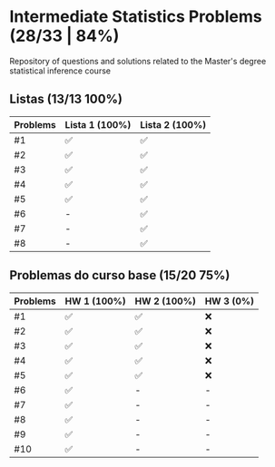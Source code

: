 # Intermediate Statistics Problems (28/33 | 84%)
Repository of questions and solutions related to the Master's degree statistical inference course

## Listas (13/13 100%)
Problems | Lista 1 (100%) | Lista 2 (100%)
----|----|-----
#1 | ✅ | ✅
#2 | ✅ | ✅
#3 | ✅ | ✅
#4 | ✅ | ✅
#5 | ✅ | ✅
#6 | -  | ✅
#7 | -  | ✅
#8 | -  | ✅

## Problemas do curso base (15/20 75%)
Problems | HW 1 (100%) | HW 2 (100%) | HW 3 (0%)
----|----|----|----
#1  | ✅ | ✅ | ❌
#2  | ✅ | ✅ | ❌
#3  | ✅ | ✅ | ❌
#4  | ✅ | ✅ | ❌
#5  | ✅ | ✅ | ❌
#6  | ✅ | -  | -  
#7  | ✅ | -  | -  
#8  | ✅ | -  | -  
#9  | ✅ | -  | -  
#10 | ✅ | -  | -  
